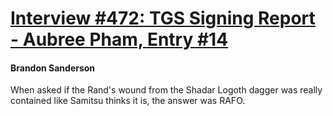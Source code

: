 # [Interview #472: TGS Signing Report - Aubree Pham, Entry #14](https://www.theoryland.com/intvmain.php?i=472#14)

#### Brandon Sanderson

When asked if the Rand's wound from the Shadar Logoth dagger was really contained like Samitsu thinks it is, the answer was RAFO.

